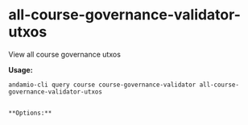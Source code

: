# all-course-governance-validator-utxos
View all course governance utxos



**Usage:**
```
andamio-cli query course course-governance-validator all-course-governance-validator-utxos

```


```

**Options:**
```

```


